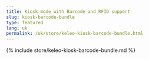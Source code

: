 ```yaml
---
title: Kiosk mode with Barcode and RFID support
slug: kiosk-barcode-bundle
type: featured
lang: uk
permalink: /uk/store/keleo-kiosk-barcode-bundle.html
---
```


{% include store/keleo-kiosk-barcode-bundle.md %}
